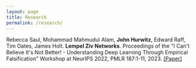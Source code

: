 ```yaml
---
layout: page
title: Research
permalink: /research/
---
```


Rebecca Saul, Mohammad Mahmudul Alam, **John Hurwitz**, Edward Raff, Tim Oates, James Holt. **Lempel Ziv Networks**. Proceedings of the "I Can't Believe It's Not Better! - Understanding Deep Learning Through Empirical Falsification" Workshop at NeurIPS 2022, PMLR 187:1-11, 2023. [[Paper]](https://arxiv.org/pdf/2211.13250.pdf)
